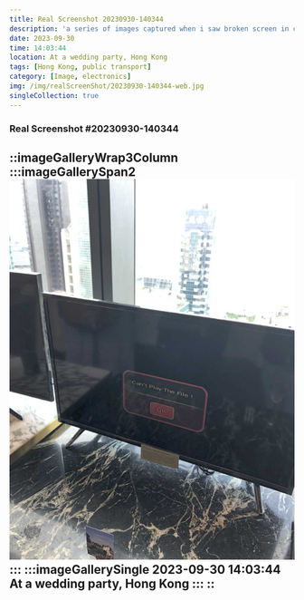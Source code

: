 ```yaml
---
title: Real Screenshot 20230930-140344
description: 'a series of images captured when i saw broken screen in city'
date: 2023-09-30
time: 14:03:44
location: At a wedding party, Hong Kong
tags: [Hong Kong, public transport]
category: [Image, electronics]
img: /img/realScreenShot/20230930-140344-web.jpg
singleCollection: true
---
```


### Real Screenshot #20230930-140344

::imageGalleryWrap3Column
    :::imageGallerySpan2
     ![Alttext](/img/realScreenShot/20230930-140344-web.jpg)
    :::
    :::imageGallerySingle
    2023-09-30 14:03:44
    At a wedding party, Hong Kong
    :::
::
---
